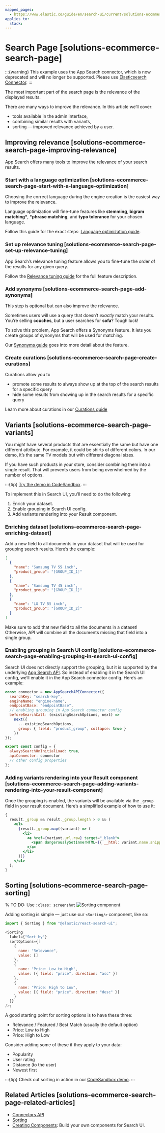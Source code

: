 ```yaml
---
mapped_pages:
  - https://www.elastic.co/guide/en/search-ui/current/solutions-ecommerce-search-page.html
applies_to:
  stack:
---
```


# Search Page [solutions-ecommerce-search-page]

:::{warning}
This example uses the App Search connector, which is now deprecated and will no longer be supported. Please use [Elasticsearch Connector](/reference/api-connectors-elasticsearch.md).
:::

The most important part of the search page is the relevance of the displayed results.

There are many ways to improve the relevance. In this article we’ll cover:

- tools available in the admin interface,
- combining similar results with variants,
- sorting — improved relevance achieved by a user.

## Improving relevance [solutions-ecommerce-search-page-improving-relevance]

App Search offers many tools to improve the relevance of your search results.

### Start with a language optimization [solutions-ecommerce-search-page-start-with-a-language-optimization]

Choosing the correct language during the engine creation is the easiest way to improve the relevance.

Language optimization will fine-tune features like **stemming**, **bigram matching\***, **\*phrase matching**, and **typo tolerance** for your chosen language.

Follow this guide for the exact steps: [Language optimization guide](https://www.elastic.co/guide/en/app-search/current/language-optimization-guide.html).

### Set up relevance tuning [solutions-ecommerce-search-page-set-up-relevance-tuning]

App Search’s relevance tuning feature allows you to fine-tune the order of the results for any given query.

Follow the [Relevance tuning guide](https://www.elastic.co/guide/en/app-search/current/relevance-tuning-guide.html) for the full feature description.

### Add synonyms [solutions-ecommerce-search-page-add-synonyms]

This step is optional but can also improve the relevance.

Sometimes users will use a query that doesn’t _exactly_ match your results. You’re selling **couches**, but a user searches for **sofa**? Tough luck!

To solve this problem, App Search offers a Synonyms feature. It lets you create groups of synonyms that will be used for matching.

Our [Synonyms guide](https://www.elastic.co/guide/en/app-search/current/relevance-tuning-guide.html) goes into more detail about the feature.

### Create curations [solutions-ecommerce-search-page-create-curations]

Curations allow you to

- promote some results to always show up at the top of the search results for a specific query
- hide some results from showing up in the search results for a specific query

Learn more about curations in our [Curations guide](https://www.elastic.co/guide/en/app-search/current/curations-guide.html)

## Variants [solutions-ecommerce-search-page-variants]

You might have several products that are essentially the same but have one different attribute. For example, it could be shirts of different colors. In our demo, it’s the same TV models but with different diagonal sizes.

If you have such products in your store, consider combining them into a single result. That will prevents users from being overwhelmed by the number of options.

:::{tip}
[Try the demo in CodeSandbox](https://codesandbox.io/embed/github/elastic/search-ui/tree/main/examples/sandbox?autoresize=1&fontsize=12&initialpath=%2Fecommerce%2Fcategory%2FTVs&module=%2Fsrc%2Fpages%2Fecommerce%2Findex.jsx).
:::

To implement this in Search UI, you’ll need to do the following:

1. Enrich your dataset.
2. Enable grouping in Search UI config.
3. Add variants rendering into your Result component.

### Enriching dataset [solutions-ecommerce-search-page-enriching-dataset]

Add a new field to all documents in your dataset that will be used for grouping search results. Here’s the example:

```json
[
  {
    "name": "Samsung TV 55 inch",
    "product_group": "[GROUP_ID_1]"
  },
  {
    "name": "Samsung TV 45 inch",
    "product_group": "[GROUP_ID_1]"
  },
  {
    "name": "LG TV 55 inch",
    "product_group": "[GROUP_ID_2]"
  }
]
```

Make sure to add that new field to all the documents in a dataset! Otherwise, API will combine all the documents missing that field into a single group.

### Enabling grouping in Search UI config [solutions-ecommerce-search-page-enabling-grouping-in-search-ui-config]

Search UI does not directly support the grouping, but it is supported by the underlying [App Search API](https://www.elastic.co/guide/en/app-search/current/grouping.html). So instead of enabling it in the Search UI config, we’ll enable it in the App Search connector config. Here’s an example:

```js
const connector = new AppSearchAPIConnector({
  searchKey: "search-key",
  engineName: "engine-name",
  endpointBase: "endpointBase",
  // enabling grouping in App Search connector config
  beforeSearchCall: (existingSearchOptions, next) =>
    next({
      ...existingSearchOptions,
      group: { field: "product_group", collapse: true }
    })
});

export const config = {
  alwaysSearchOnInitialLoad: true,
  apiConnector: connector
  // other config properties
};
```

### Adding variants rendering into your Result component [solutions-ecommerce-search-page-adding-variants-rendering-into-your-result-component]

Once the grouping is enabled, the variants will be available via the `_group` field in your result document. Here’s a simplified example of how to use it:

```jsx
{
  result._group && result._group.length > 0 && (
    <ul>
      {result._group.map((variant) => (
        <li>
          <a href={variant.url.raw} target="_blank">
            <span dangerouslySetInnerHTML={{ __html: variant.name.snippet }} />
          </a>
        </li>
      ))}
    </ul>
  );
}
```

## Sorting [solutions-ecommerce-search-page-sorting]

% TO DO: Use `:class: screenshot`
![Sorting component](images/sorting.png)

Adding sorting is simple — just use our `<Sorting/>` component, like so:

```js
import { Sorting } from "@elastic/react-search-ui";

<Sorting
  label={"Sort by"}
  sortOptions={[
    {
      name: "Relevance",
      value: []
    },
    {
      name: "Price: Low to High",
      value: [{ field: "price", direction: "asc" }]
    },
    {
      name: "Price: High to Low",
      value: [{ field: "price", direction: "desc" }]
    }
  ]}
/>;
```

A good starting point for sorting options is to have these three:

- Relevance / Featured / Best Match (usually the default option)
- Price: Low to High
- Price: High to Low

Consider adding some of these if they apply to your data:

- Popularity
- User rating
- Distance (to the user)
- Newest first

:::{tip}
Check out sorting in action in our [CodeSandbox demo](https://codesandbox.io/embed/github/elastic/search-ui/tree/main/examples/sandbox?autoresize=1&fontsize=12&initialpath=%2Fecommerce%2Fsearch&module=%2Fsrc%2Fpages%2Fecommerce%2Findex.jsx).
:::

## Related Articles [solutions-ecommerce-search-page-related-articles]

- [Connectors API](/reference/api-connectors-app-search.md)
- [Sorting](/reference/api-react-components-sorting.md)
- [Creating Components](/reference/guides-creating-own-components.md): Build your own components for Search UI.
